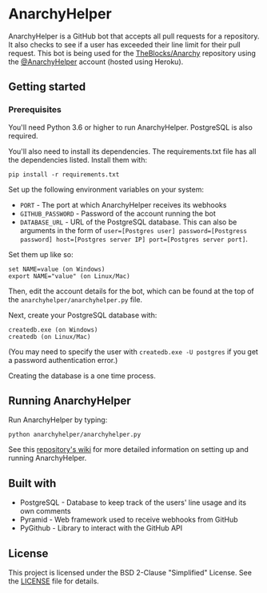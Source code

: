 # AnarchyHelper
AnarchyHelper is a GitHub bot that accepts all pull requests for a repository. It also checks to see if a user has exceeded their line limit for their pull request. This bot is being used for the [TheBlocks/Anarchy](https://github.com/TheBlocks/Anarchy) repository using the [@AnarchyHelper](https://github.com/AnarchyHelper) account (hosted using Heroku).

## Getting started

### Prerequisites

You'll need Python 3.6 or higher to run AnarchyHelper. PostgreSQL is also required.

You'll also need to install its dependencies. The requirements.txt file has all the dependencies listed. Install them with:
```
pip install -r requirements.txt
```

Set up the following environment variables on your system:
* `PORT` - The port at which AnarchyHelper receives its webhooks
* `GITHUB_PASSWORD` - Password of the account running the bot
* `DATABASE_URL` - URL of the PostgreSQL database. This can also be arguments in the form of `user=[Postgres user] password=[Postgress password] host=[Postgres server IP] port=[Postgres server port]`.

Set them up like so:
```
set NAME=value (on Windows)
export NAME="value" (on Linux/Mac)
```

Then, edit the account details for the bot, which can be found at the top of the `anarchyhelper/anarchyhelper.py` file.

Next, create your PostgreSQL database with:

```
createdb.exe (on Windows)
createdb (on Linux/Mac)
```
(You may need to specify the user with `createdb.exe -U postgres` if you get a password authentication error.)

Creating the database is a one time process.

## Running AnarchyHelper

Run AnarchyHelper by typing:

```
python anarchyhelper/anarchyhelper.py
```

See this [repository's wiki](https://github.com/TheBlocks/AnarchyHelper/wiki) for more detailed information on setting up and running AnarchyHelper.

## Built with

* PostgreSQL - Database to keep track of the users' line usage and its own comments
* Pyramid - Web framework used to receive webhooks from GitHub
* PyGithub - Library to interact with the GitHub API

## License
This project is licensed under the BSD 2-Clause "Simplified" License. See the [LICENSE](https://github.com/TheBlocks/AnarchyHelper/blob/master/LICENSE) file for details.
